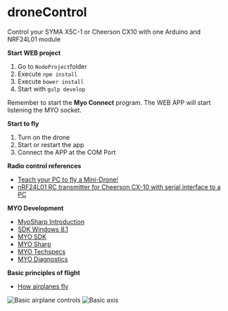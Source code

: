 # droneControl
Control your SYMA X5C-1 or Cheerson CX10 with one Arduino and NRF24L01 module

**Start WEB project**

1. Go to `NodeProject`folder
2. Execute `npm install`
3. Execute `bower install`
4. Start with `gulp develop`

Remember to start the **Myo Connect** program. The WEB APP will start listening the MYO socket. 

**Start to fly**
1. Turn on the drone
2. Start or restart the app
3. Connect the APP at the COM Port

**Radio control references**   
- [Teach your PC to fly a Mini-Drone!](https://www.makehardware.com/2016/04/24/teach-your-pc-to-fly-a-mini-drone/)   
- [nRF24L01 RC transmitter for Cheerson CX-10 with serial interface to a PC](https://github.com/perrytsao/nrf24_cx10_pc)   

**MYO Development**   
- [MyoSharp Introduction](https://elbruno.com/2016/07/20/myo-myosharp-a-c-sdk-implementation-for-the-myo-armband/)   
- [SDK Windows 8.1](https://developer.microsoft.com/pt-br/windows/downloads/windows-8-1-sdk)   
- [MYO SDK](https://developer.thalmic.com/start/)   
- [MYO Sharp](https://github.com/tayfuzun/MyoSharp) 
- [MYO Techspecs](https://www.myo.com/techspecs)
- [MYO Diagnostics](https://diagnostics.myo.com)  

**Basic principles of flight**
- [How airplanes fly](http://www.sunlakesaeroclub.org/updates_web_data/070831/BasicFlying.htm)

![Basic airplane controls](https://www.rc-airplane-world.com/image-files/rc-airplane-controls.gif)
![Basic axis](http://learn.parallax.com/sites/default/files/content/ELEV-8/Flying-Guide/80200-Flight-Axes-1.png)
